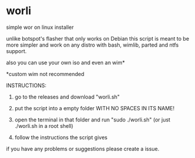 # worli
simple wor on linux installer

unlike botspot's flasher that only works on Debian this script is meant to be more simpler and work on any distro with bash, wimlib, parted and ntfs support. 
 
also you can use your own iso and even an wim*

*custom wim not recommended

INSTRUCTIONS:

1. go to the releases and download "worli.sh"

2. put the script into a empty folder WITH NO SPACES IN ITS NAME!

3. open the terminal in that folder and run "sudo ./worli.sh" (or just ./worli.sh in a root shell)

4. follow the instructions the script gives

if you have any problems or suggestions please create a issue. 
